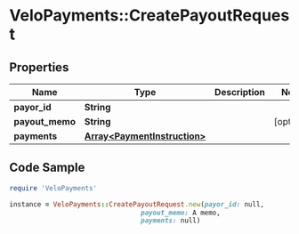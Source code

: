 # VeloPayments::CreatePayoutRequest

## Properties

Name | Type | Description | Notes
------------ | ------------- | ------------- | -------------
**payor_id** | **String** |  | 
**payout_memo** | **String** |  | [optional] 
**payments** | [**Array&lt;PaymentInstruction&gt;**](PaymentInstruction.md) |  | 

## Code Sample

```ruby
require 'VeloPayments'

instance = VeloPayments::CreatePayoutRequest.new(payor_id: null,
                                 payout_memo: A memo,
                                 payments: null)
```


